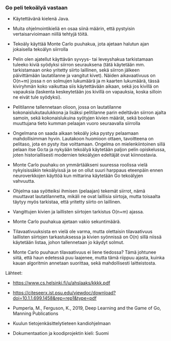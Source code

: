 ### Go peli tekoälyä vastaan

- Käytettävänä kielenä Java.
- Muita ohjelmointikieliä en osaa siinä määrin, että pystyisin vertaisarvioimaan niillä tehtyjä töitä.

- Tekoäly käyttää Monte Carlo puuhakua, jota ajetaan halutun ajan jokaisella tekoälyn siirrolla
- Pelin olen ajatellut käyttävän syvyys- tai leveyshakua tarkistamaan tuleeko kiviä syödyksi siirron seurauksena (tätä käytetään mm. tarkistamaan onko yritetty siirto laillinen, sekä siirron jälkeen päivittämään lautatilanne ja vangitut kivet). Näiden aikavaativuus on O(n+m) jossa n on solmujen lukumäärä ja m kaarten lukumäärä, tässä kiviryhmän koko vaikuttaa siis käytettävään aikaan, sekä jos kivillä on vapauksia (laskenta keskeytetään jos kivillä on vapauksia, koska silloin ne eivät tule syödyksi).
- Pelitilanne tallennetaan olioon, jossa on lautatilanne kokonaislukutaulukkona ja lisäksi pelitilanne parin edeltävän siirron ajalta samoin, sekä kokonaislukuina syötyjen kivien määrät, sekä boolean muuttujana tieto kumman pelaajan vuoro seuraavalla siirrolla

- Ongelmana on saada aikaan tekoäly joka pystyy pelaamaan mahdollisimman hyvin. Lautakoon huomioon ottaen, tavoitteena on pelitaso, jota en pysty itse voittamaan. Ongelma on mielenkiintoinen sillä pelaan itse Go:ta ja nykyään tekoälyä käytetään paljon pelin opiskelussa, joten historiallisesti modernien tekoälyjen edeltäjät ovat kiinnostavia.
- Monte Carlo puuhaku on ymmärtääkseni suuressa roolissa vielä nykyisissäkin tekoälyissä ja se on ollut suuri harppaus eteenpäin ennen neuroverkkojen käyttöä kun mittarina käytetään Go tekoälyjen vahvuutta.

- Ohjelma saa syötteiksi ihmisen (pelaajan) tekemät siirrot, nämä muuttavat lautatilannetta, mikäli ne ovat laillisia siirtoja, mutta toisaalta täytyy myös tarkistaa, että yritetty siirto on laillinen.

- Vangittujen kivien ja laillisten siirtojen tarkistus O(n+m) ajassa.
- Monte Carlo puuhakua ajetaan vakio sekuntimäärä.
- Tilavaativuuksista en vielä ole varma, mutta olettaisin tilavaativuus laillisten siirtojen tarkastuksessa ja kivien syönnissä on O(n) sillä niissä käytetään listaa, johon tallennetaan jo käydyt solmut.
- Monte Carlo puuhaun tilavaativuus ei liene tiedossa? Tämä johtunee siitä, että haun edetessä puu laajenee, mutta tämä riippuu ajasta, kuinka kauan algoritmin annetaan suorittaa, sekä mahdollisesti laitteistosta.

Lähteet:
- https://www.cs.helsinki.fi/u/ahslaaks/kkkk.pdf
- https://citeseerx.ist.psu.edu/viewdoc/download?doi=10.1.1.699.1458&rep=rep1&type=pdf
- Pumperla, M., Ferguson, K., 2019, Deep Learning and the Game of Go, Manning Publications

- Kuulun tietojenkäsittelytieteen kandiohjelmaan
- Dokumentaation ja koodiprojektin kieli: Suomi
